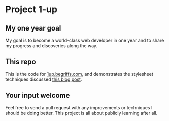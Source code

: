 # Project 1-up

## My one year goal

My goal is to become a world-class web developer in one year and
to share my progress and discoveries along the way.

## This repo

This is the code for [1up.begriffs.com](http://1up.begriffs.com),
and demonstrates the stylesheet techniques discussed [this blog
post](http://blog.begriffs.com/2012/07/the-hidden-life-of-stylesheet.html).

## Your input welcome

Feel free to send a pull request with any improvements or techniques
I should be doing better. This project is all about publicly learning
after all.
